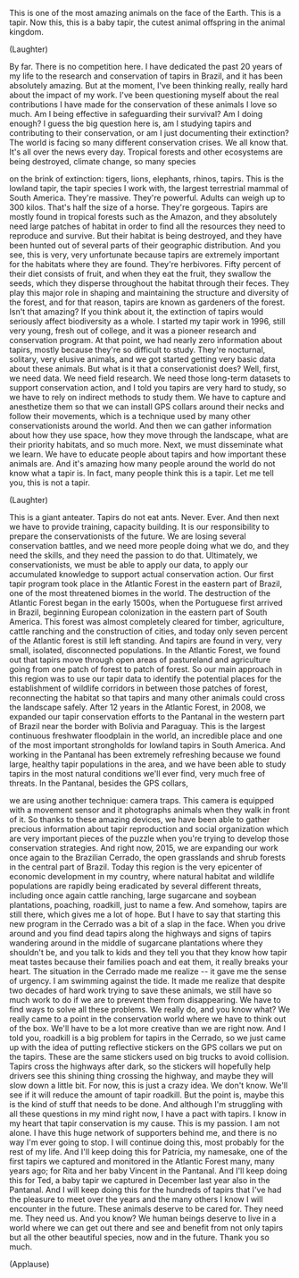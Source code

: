 
This is one of the most amazing animals
on the face of the Earth.
This is a tapir.
Now this, this is a baby tapir,
the cutest animal offspring
in the animal kingdom.

(Laughter)

By far.
There is no competition here.
I have dedicated
the past 20 years of my life
to the research and conservation
of tapirs in Brazil,
and it has been absolutely amazing.
But at the moment,
I&#39;ve been thinking really, really hard
about the impact of my work.
I&#39;ve been questioning myself
about the real contributions I have made
for the conservation
of these animals I love so much.
Am I being effective
in safeguarding their survival?
Am I doing enough?
I guess the big question here is,
am I studying tapirs
and contributing to their conservation,
or am I just documenting their extinction?
The world is facing
so many different conservation crises.
We all know that.
It&#39;s all over the news every day.
Tropical forests and other ecosystems
are being destroyed,
climate change, so many species

on the brink of extinction:
tigers, lions, elephants, rhinos, tapirs.
This is the lowland tapir,
the tapir species I work with,
the largest terrestrial mammal
of South America.
They&#39;re massive. They&#39;re powerful.
Adults can weigh up to 300 kilos.
That&#39;s half the size of a horse.
They&#39;re gorgeous.
Tapirs are mostly found
in tropical forests such as the Amazon,
and they absolutely need
large patches of habitat
in order to find all the resources
they need to reproduce and survive.
But their habitat is being destroyed,
and they have been hunted out of several
parts of their geographic distribution.
And you see, this is
very, very unfortunate
because tapirs are extremely important
for the habitats where they are found.
They&#39;re herbivores.
Fifty percent of their diet
consists of fruit,
and when they eat the fruit,
they swallow the seeds,
which they disperse throughout
the habitat through their feces.
They play this major role
in shaping and maintaining
the structure and diversity of the forest,
and for that reason, tapirs are known
as gardeners of the forest.
Isn&#39;t that amazing?
If you think about it,
the extinction of tapirs
would seriously affect
biodiversity as a whole.
I started my tapir work in 1996,
still very young, fresh out of college,
and it was a pioneer research
and conservation program.
At that point, we had nearly
zero information about tapirs,
mostly because they&#39;re
so difficult to study.
They&#39;re nocturnal, solitary,
very elusive animals,
and we got started getting
very basic data about these animals.
But what is it
that a conservationist does?
Well, first, we need data.
We need field research.
We need those long-term datasets
to support conservation action,
and I told you tapirs
are very hard to study,
so we have to rely
on indirect methods to study them.
We have to capture and anesthetize them
so that we can install GPS collars
around their necks
and follow their movements,
which is a technique used by many
other conservationists around the world.
And then we can gather information
about how they use space,
how they move through the landscape,
what are their priority habitats,
and so much more.
Next, we must disseminate what we learn.
We have to educate people about tapirs
and how important these animals are.
And it&#39;s amazing
how many people around the world
do not know what a tapir is.
In fact, many people think
this is a tapir.
Let me tell you, this is not a tapir.

(Laughter)

This is a giant anteater.
Tapirs do not eat ants. Never. Ever.
And then next we have to provide
training, capacity building.
It is our responsibility to prepare
the conservationists of the future.
We are losing several
conservation battles,
and we need more people doing what we do,
and they need the skills,
and they need the passion to do that.
Ultimately, we conservationists,
we must be able to apply our data,
to apply our accumulated knowledge
to support actual conservation action.
Our first tapir program
took place in the Atlantic Forest
in the eastern part of Brazil,
one of the most threatened
biomes in the world.
The destruction of the Atlantic Forest
began in the early 1500s,
when the Portuguese
first arrived in Brazil,
beginning European colonization
in the eastern part of South America.
This forest was almost completely cleared
for timber, agriculture, cattle ranching
and the construction of cities,
and today only seven percent
of the Atlantic forest
is still left standing.
And tapirs are found in very, very small,
isolated, disconnected populations.
In the Atlantic Forest, we found out
that tapirs move through open areas
of pastureland and agriculture
going from one patch of forest
to patch of forest.
So our main approach in this region
was to use our tapir data
to identify the potential places
for the establishment
of wildlife corridors
in between those patches of forest,
reconnecting the habitat
so that tapirs and many other animals
could cross the landscape safely.
After 12 years in the Atlantic Forest,
in 2008, we expanded our tapir
conservation efforts to the Pantanal
in the western part of Brazil
near the border with Bolivia and Paraguay.
This is the largest continuous
freshwater floodplain in the world,
an incredible place
and one of the most important strongholds
for lowland tapirs in South America.
And working in the Pantanal
has been extremely refreshing
because we found large,
healthy tapir populations in the area,
and we have been able to study tapirs
in the most natural conditions
we&#39;ll ever find,
very much free of threats.
In the Pantanal, besides the GPS collars,

we are using another technique:
camera traps.
This camera is equipped
with a movement sensor
and it photographs animals
when they walk in front of it.
So thanks to these amazing devices,
we have been able
to gather precious information
about tapir reproduction
and social organization
which are very important
pieces of the puzzle
when you&#39;re trying to develop
those conservation strategies.
And right now, 2015,
we are expanding our work once again
to the Brazilian Cerrado,
the open grasslands and shrub forests
in the central part of Brazil.
Today this region is the very epicenter
of economic development in my country,
where natural habitat
and wildlife populations
are rapidly being eradicated
by several different threats,
including once again cattle ranching,
large sugarcane and soybean plantations,
poaching, roadkill, just to name a few.
And somehow, tapirs are still there,
which gives me a lot of hope.
But I have to say that starting
this new program in the Cerrado
was a bit of a slap in the face.
When you drive around
and you find dead tapirs
along the highways
and signs of tapirs wandering around
in the middle of sugarcane plantations
where they shouldn&#39;t be,
and you talk to kids and they tell you
that they know how tapir meat tastes
because their families poach and eat them,
it really breaks your heart.
The situation in the Cerrado
made me realize --
it gave me the sense of urgency.
I am swimming against the tide.
It made me realize that despite
two decades of hard work
trying to save these animals,
we still have so much work to do
if we are to prevent them
from disappearing.
We have to find ways
to solve all these problems.
We really do, and you know what?
We really came to a point
in the conservation world
where we have to think out of the box.
We&#39;ll have to be a lot more creative
than we are right now.
And I told you, roadkill is a big problem
for tapirs in the Cerrado,
so we just came up with the idea
of putting reflective stickers
on the GPS collars we put on the tapirs.
These are the same stickers
used on big trucks
to avoid collision.
Tapirs cross the highways after dark,
so the stickers will hopefully
help drivers see this shining thing
crossing the highway,
and maybe they will
slow down a little bit.
For now, this is just a crazy idea.
We don&#39;t know. We&#39;ll see if it will
reduce the amount of tapir roadkill.
But the point is, maybe this is
the kind of stuff that needs to be done.
And although I&#39;m struggling
with all these questions
in my mind right now,
I have a pact with tapirs.
I know in my heart
that tapir conservation is my cause.
This is my passion.
I am not alone.
I have this huge network
of supporters behind me,
and there is no way
I&#39;m ever going to stop.
I will continue doing this,
most probably for the rest of my life.
And I&#39;ll keep doing this
for Patrícia, my namesake,
one of the first tapirs we captured
and monitored in the Atlantic Forest
many, many years ago;
for Rita and her baby Vincent
in the Pantanal.
And I&#39;ll keep doing this for Ted,
a baby tapir we captured
in December last year
also in the Pantanal.
And I will keep doing this
for the hundreds of tapirs
that I&#39;ve had the pleasure to meet
over the years
and the many others I know
I will encounter in the future.
These animals deserve to be cared for.
They need me. They need us.
And you know? We human beings
deserve to live in a world
where we can get out there
and see and benefit from
not only tapirs
but all the other beautiful species,
now and in the future.
Thank you so much.

(Applause)

